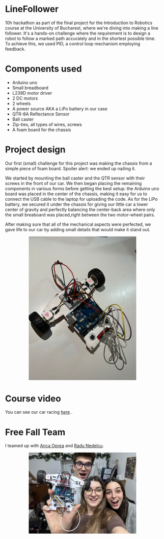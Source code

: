 # LineFollower
10h hackathon as part of the final project for the Introduction to Robotics course at the University of Bucharest, where we're diving into making a line follower. It's a hands-on challenge where the requirement is to design a robot to follow a marked path accurately and in the shortest possible time. To achieve this, we used PID, a control loop mechanism employing feedback.

# Components used 
* Arduino uno
* Small breadboard
* L239D motor driver
* 2 DC motors
* 2 wheels
* A power source AKA a LiPo battery in our case
* QTR-8A Reflectance Sensor
* Ball caster
* Zip-ties, all types of wires, screws
* A foam board for the chassis

# Project design 
Our first (small) challenge for this project was making the chassis from a simple piece of foam board. Spoiler alert: we ended up nailing it. 

We started by mounting the ball caster and the QTR sensor with their screws in the front of our car. We then began placing the remaining components in various forms before getting the best setup: the Arduino uno board was placed in the center of the chassis, making it easy for us to connect the USB cable to the laptop for uploading the code. As for the LiPo battery, we secured it under the chassis for giving our little car a lower center of gravity and perfectly balancing the center-back area where only the small breaboard was placed,right between the two motor-wheel pairs. 

After making sure that all of the mechanical aspects were perfected, we gave life to our car by adding small details that would make it stand out.

<p align="center">
  <img src="photos/setup.jpeg" width="350" title="the beast">
</p>

# Course video

You can see our car racing [here](https://www.youtube.com/watch?v=PBthNTN-ukI) . 


# Free Fall Team 
I teamed up with [Anca Oprea](https://github.com/AncaaO) and [Radu Nedelcu](https://github.com/Pepi100).

<p align="center">
  <img src="photos/dreamteam.jpeg" width="350" title="Dream team">
</p>
